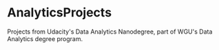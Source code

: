 # AnalyticsProjects

Projects from Udacity's Data Analytics Nanodegree, part of WGU's Data Analytics degree program.
